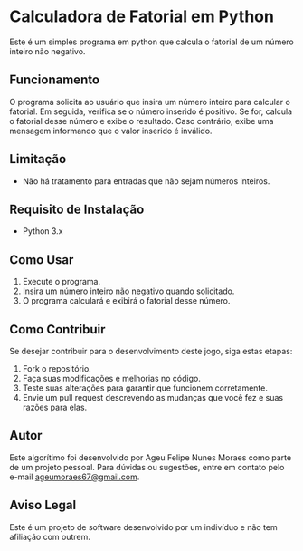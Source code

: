 
# Calculadora de Fatorial em Python

Este é um simples programa em python que calcula o fatorial de um número inteiro não negativo.

## Funcionamento

O programa solicita ao usuário que insira um número inteiro para calcular o fatorial. Em seguida, verifica se o número inserido é positivo. Se for, calcula o fatorial desse número e exibe o resultado. Caso contrário, exibe uma mensagem informando que o valor inserido é inválido.

## Limitação

- Não há tratamento para entradas que não sejam números inteiros.

## Requisito de Instalação

- Python 3.x

## Como Usar

1. Execute o programa.
2. Insira um número inteiro não negativo quando solicitado.
3. O programa calculará e exibirá o fatorial desse número.

## Como Contribuir

Se desejar contribuir para o desenvolvimento deste jogo, siga estas etapas:

1. Fork o repositório.
2. Faça suas modificações e melhorias no código.
3. Teste suas alterações para garantir que funcionem corretamente.
4. Envie um pull request descrevendo as mudanças que você fez e suas razões para elas.

## Autor

Este algorítimo foi desenvolvido por Ageu Felipe Nunes Moraes como parte de um projeto pessoal. Para dúvidas ou sugestões, entre em contato pelo e-mail [ageumoraes67@gmail.com](mailto:ageumoraes67@gmail.com).

## Aviso Legal

Este é um projeto de software desenvolvido por um indivíduo e não tem afiliação com outrem.
